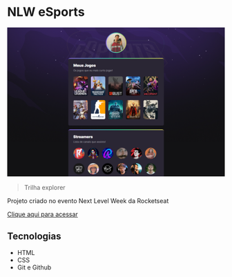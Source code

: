 # NLW eSports

![previwe](./.github/preview.png)

> Trilha explorer

Projeto criado no evento Next Level Week da Rocketseat

[Clique aqui para acessar](https://gabryelfiorentin.github.io/NLWeSports/)

## Tecnologias

- HTML
- CSS
- Git e Github